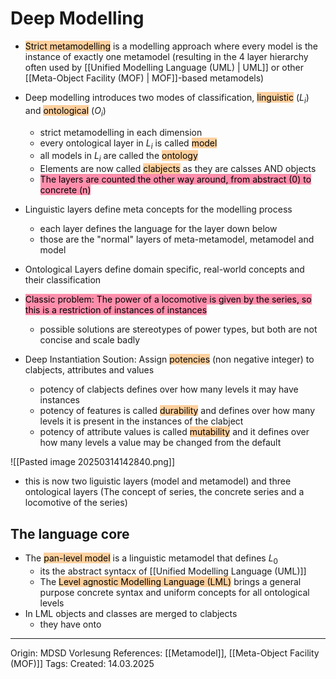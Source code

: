 # Deep Modelling

- <mark style="background: #FFB86CA6;">Strict metamodelling</mark> is a modelling approach where every model is the instance of exactly one metamodel (resulting in the 4 layer hierarchy often used by [[Unified Modelling Language (UML) | UML]] or other [[Meta-Object Facility (MOF) | MOF]]-based metamodels)
- Deep modelling introduces two modes of classification, <mark style="background: #FFB86CA6;">linguistic</mark> ($L_i$) and <mark style="background: #FFB86CA6;">ontological</mark> ($O_i$)
	- strict metamodelling in each dimension
	- every ontological layer in $L_i$ is called <mark style="background: #FFB86CA6;">model</mark>
	- all models in $L_i$ are called the <mark style="background: #FFB86CA6;">ontology</mark> 
	- Elements are now called <mark style="background: #FFB86CA6;">clabjects</mark> as they are calsses AND objects 
	- <mark style="background: #FF5582A6;">The layers are counted the other way around, from abstract (0) to concrete (n)</mark>
- Linguistic layers define meta concepts for the modelling process
	- each layer defines the language for the layer down below
	- those are the "normal" layers of meta-metamodel, metamodel and model
- Ontological Layers define domain specific, real-world concepts and their classification

- <mark style="background: #FF5582A6;">Classic problem: The power of a locomotive is given by the series, so this is a restriction of instances of instances</mark>
	- possible solutions are stereotypes of power types, but both are not concise and scale badly

- Deep Instantiation Soution: Assign <mark style="background: #FFB86CA6;">potencies</mark> (non negative integer) to clabjects, attributes and values
	- potency of clabjects defines over how many levels it may have instances
	- potency of features is called <mark style="background: #FFB86CA6;">durability</mark> and defines over how many levels it is present in the instances of the clabject
	- potency of attribute values is called <mark style="background: #FFB86CA6;">mutability</mark> and it defines over how many levels a value may be changed from the default

![[Pasted image 20250314142840.png]]
- this is now two liguistic layers (model and metamodel) and three ontological layers (The concept of series, the concrete series and a locomotive of the series)

## The language core

- The <mark style="background: #FFB86CA6;">pan-level model</mark> is a linguistic metamodel that defines $L_0$
	- its the abstract syntacx of [[Unified Modelling Language (UML)]]
	- The <mark style="background: #FFB86CA6;">Level agnostic Modelling Language (LML)</mark> brings a general purpose concrete syntax and uniform concepts for all ontological levels
- In LML objects and classes are merged to clabjects
	- they have onto
---

Origin: MDSD Vorlesung
References: [[Metamodel]], [[Meta-Object Facility (MOF)]]
Tags: 
Created: 14.03.2025

